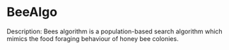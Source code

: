 # BeeAlgo

Description:
Bees algorithm is a population-based search algorithm which mimics the food foraging behaviour of honey bee colonies.


